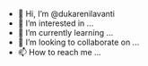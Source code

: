 - 👋 Hi, I’m @dukarenilavanti
- 👀 I’m interested in ...
- 🌱 I’m currently learning ...
- 💞️ I’m looking to collaborate on ...
- 📫 How to reach me ...

<!---
dukarenilavanti/dukarenilavanti is a ✨ special ✨ repository because its `README.md` (this file) appears on your GitHub profile.
You can click the Preview link to take a look at your changes.
--->
